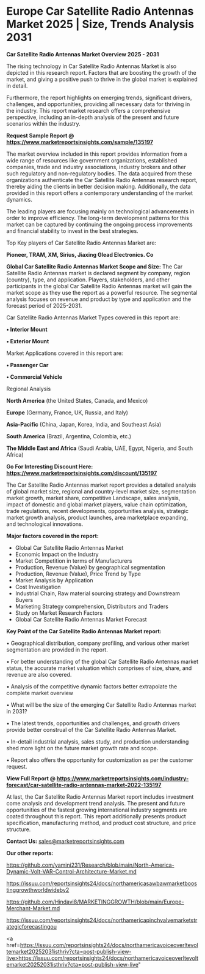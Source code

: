 # Europe Car Satellite Radio Antennas Market 2025 | Size, Trends Analysis 2031

<Strong> Car Satellite Radio Antennas Market Overview 2025 - 2031</strong>

The rising technology in Car Satellite Radio Antennas Market is also depicted in this research report. Factors that are boosting the growth of the market, and giving a positive push to thrive in the global market is explained in detail.

Furthermore, the report highlights on emerging trends, significant drivers, challenges, and opportunities, providing all necessary data for thriving in the industry. This report market research offers a comprehensive perspective, including an in-depth analysis of the present and future scenarios within the industry.

<strong>Request Sample Report @ <a href=https://www.marketreportsinsights.com/sample/135197>https://www.marketreportsinsights.com/sample/135197</a></strong>

The market overview included in this report provides information from a wide range of resources like government organizations, established companies, trade and industry associations, industry brokers and other such regulatory and non-regulatory bodies. The data acquired from these organizations authenticate the Car Satellite Radio Antennas research report, thereby aiding the clients in better decision making. Additionally, the data provided in this report offers a contemporary understanding of the market dynamics.

The leading players are focusing mainly on technological advancements in order to improve efficiency. The long-term development patterns for this market can be captured by continuing the ongoing process improvements and financial stability to invest in the best strategies.

Top Key players of Car Satellite Radio Antennas Market are:

<strong>Pioneer, TRAM, XM, Sirius, Jiaxing Glead Electronics. Co</strong>

<strong><b>Global Car Satellite Radio Antennas Market Scope and Size:</b></strong>
The Car Satellite Radio Antennas market is declared segment by company, region (country), type, and application. Players, stakeholders, and other participants in the global Car Satellite Radio Antennas market will gain the market scope as they use the report as a powerful resource. The segmental analysis focuses on revenue and product by type and application and the forecast period of 2025-2031.

Car Satellite Radio Antennas Market Types covered in this report are:

<strong>• Interior Mount

• Exterior Mount</strong>

Market Applications covered in this report are:

<strong>• Passenger Car

• Commercial Vehicle</strong> 

Regional Analysis

<strong>North America</strong> (the United States, Canada, and Mexico)

<strong>Europe</strong> (Germany, France, UK, Russia, and Italy)

<strong>Asia-Pacific</strong> (China, Japan, Korea, India, and Southeast Asia)

<strong>South America</strong> (Brazil, Argentina, Colombia, etc.)

<strong>The Middle East and Africa</strong> (Saudi Arabia, UAE, Egypt, Nigeria, and South Africa)

<strong>Go For Interesting Discount Here: <a href=https://www.marketreportsinsights.com/discount/135197>https://www.marketreportsinsights.com/discount/135197</a></strong>

The Car Satellite Radio Antennas market report provides a detailed analysis of global market size, regional and country-level market size, segmentation market growth, market share, competitive Landscape, sales analysis, impact of domestic and global market players, value chain optimization, trade regulations, recent developments, opportunities analysis, strategic market growth analysis, product launches, area marketplace expanding, and technological innovations.

<strong><b>Major factors covered in the report:</b></strong>
<ul>
  <li>Global Car Satellite Radio Antennas Market </li>
  <li>Economic Impact on the Industry</li>
  <li>Market Competition in terms of Manufacturers</li>
  <li>Production, Revenue (Value) by geographical segmentation</li>
  <li>Production, Revenue (Value), Price Trend by Type</li>
  <li>Market Analysis by Application</li>
  <li>Cost Investigation</li>
  <li>Industrial Chain, Raw material sourcing strategy and Downstream Buyers</li>
  <li>Marketing Strategy comprehension, Distributors and Traders</li>
  <li>Study on Market Research Factors</li>
  <li>Global Car Satellite Radio Antennas Market Forecast</li>
</ul>

<strong><b>Key Point of the Car Satellite Radio Antennas Market report:</b></strong>

• Geographical distribution, company profiling, and various other market segmentation are provided in the report.

• For better understanding of the global Car Satellite Radio Antennas market status, the accurate market valuation which comprises of size, share, and revenue are also covered.

• Analysis of the competitive dynamic factors better extrapolate the complete market overview

• What will be the size of the emerging Car Satellite Radio Antennas market in 2031?

• The latest trends, opportunities and challenges, and growth drivers provide better construal of the Car Satellite Radio Antennas Market.

• In-detail industrial analysis, sales study, and production understanding shed more light on the future market growth rate and scope.

• Report also offers the opportunity for customization as per the customer request.

<strong><b>View Full Report @ <a href=https://www.marketreportsinsights.com/industry-forecast/car-satellite-radio-antennas-market-2022-135197>https://www.marketreportsinsights.com/industry-forecast/car-satellite-radio-antennas-market-2022-135197</a></b></strong>


At last, the Car Satellite Radio Antennas Market report includes investment come analysis and development trend analysis. The present and future opportunities of the fastest growing international industry segments are coated throughout this report. This report additionally presents product specification, manufacturing method, and product cost structure, and price structure.

<strong>Contact Us:</strong>
sales@marketreportsinsights.com

<strong>Our other reports:</strong>

<a href=https://github.com/yamini231/Research/blob/main/North-America-Dynamic-Volt-VAR-Control-Architecture-Market.md>https://github.com/yamini231/Research/blob/main/North-America-Dynamic-Volt-VAR-Control-Architecture-Market.md</a>

<a href=https://issuu.com/reportsinsights24/docs/northamericasawbawmarketboostinggrowthworldwideby2>https://issuu.com/reportsinsights24/docs/northamericasawbawmarketboostinggrowthworldwideby2</a>

<a href=https://github.com/Hindavi8/MARKETINGGROWTH/blob/main/Europe-Merchant-Market.md>https://github.com/Hindavi8/MARKETINGGROWTH/blob/main/Europe-Merchant-Market.md</a>

<a href=https://issuu.com/reportsinsights24/docs/northamericapinchvalvemarketstrategicforecastingou>https://issuu.com/reportsinsights24/docs/northamericapinchvalvemarketstrategicforecastingou</a>

<a href=https://issuu.com/reportsinsights24/docs/northamericavoiceoverltevoltemarket20252031isthriv?cta=post-publish-view-live>https://issuu.com/reportsinsights24/docs/northamericavoiceoverltevoltemarket20252031isthriv?cta=post-publish-view-live</a>"
